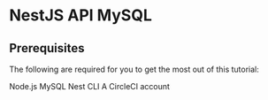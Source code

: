 # NestJS API MySQL

## Prerequisites
The following are required for you to get the most out of this tutorial:

Node.js
MySQL
Nest CLI
A CircleCI account